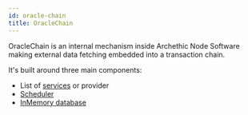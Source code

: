 ```yaml
---
id: oracle-chain
title: OracleChain
---
```


OracleChain is an internal mechanism inside Archethic Node Software making external data fetching embedded into a transaction chain.

It's built around three main components:
- List of [services](/build/core/oracle-chain/service) or provider
- [Scheduler](/build/core/oracle-chain/scheduler)
- [InMemory database](/build/core/oracle-chain/memory-table)
